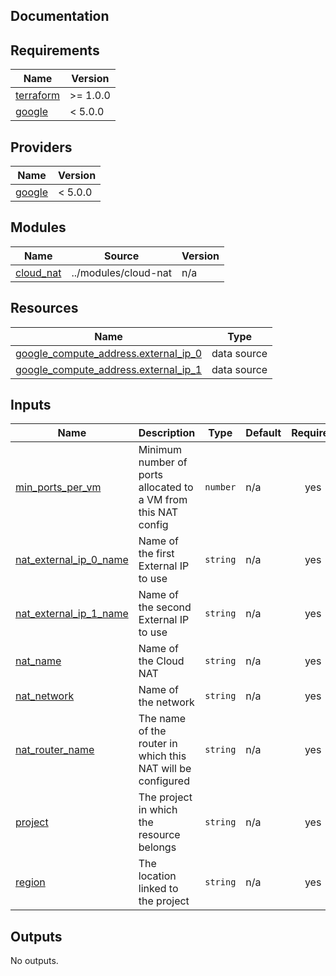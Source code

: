 ## Documentation

<!-- BEGINNING OF PRE-COMMIT-TERRAFORM DOCS HOOK -->
## Requirements

| Name | Version |
|------|---------|
| <a name="requirement_terraform"></a> [terraform](#requirement\_terraform) | >= 1.0.0 |
| <a name="requirement_google"></a> [google](#requirement\_google) | < 5.0.0 |

## Providers

| Name | Version |
|------|---------|
| <a name="provider_google"></a> [google](#provider\_google) | < 5.0.0 |

## Modules

| Name | Source | Version |
|------|--------|---------|
| <a name="module_cloud_nat"></a> [cloud\_nat](#module\_cloud\_nat) | ../modules/cloud-nat | n/a |

## Resources

| Name | Type |
|------|------|
| [google_compute_address.external_ip_0](https://registry.terraform.io/providers/hashicorp/google/latest/docs/data-sources/compute_address) | data source |
| [google_compute_address.external_ip_1](https://registry.terraform.io/providers/hashicorp/google/latest/docs/data-sources/compute_address) | data source |

## Inputs

| Name | Description | Type | Default | Required |
|------|-------------|------|---------|:--------:|
| <a name="input_min_ports_per_vm"></a> [min\_ports\_per\_vm](#input\_min\_ports\_per\_vm) | Minimum number of ports allocated to a VM from this NAT config | `number` | n/a | yes |
| <a name="input_nat_external_ip_0_name"></a> [nat\_external\_ip\_0\_name](#input\_nat\_external\_ip\_0\_name) | Name of the first External IP to use | `string` | n/a | yes |
| <a name="input_nat_external_ip_1_name"></a> [nat\_external\_ip\_1\_name](#input\_nat\_external\_ip\_1\_name) | Name of the second External IP to use | `string` | n/a | yes |
| <a name="input_nat_name"></a> [nat\_name](#input\_nat\_name) | Name of the Cloud NAT | `string` | n/a | yes |
| <a name="input_nat_network"></a> [nat\_network](#input\_nat\_network) | Name of the network | `string` | n/a | yes |
| <a name="input_nat_router_name"></a> [nat\_router\_name](#input\_nat\_router\_name) | The name of the router in which this NAT will be configured | `string` | n/a | yes |
| <a name="input_project"></a> [project](#input\_project) | The project in which the resource belongs | `string` | n/a | yes |
| <a name="input_region"></a> [region](#input\_region) | The location linked to the project | `string` | n/a | yes |

## Outputs

No outputs.
<!-- END OF PRE-COMMIT-TERRAFORM DOCS HOOK -->
